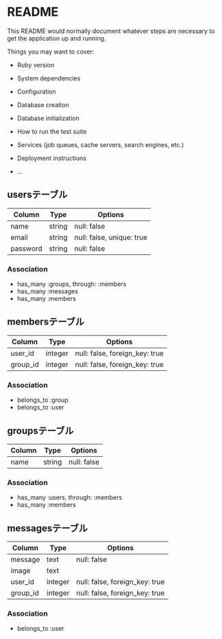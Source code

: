 # README

This README would normally document whatever steps are necessary to get the
application up and running.

Things you may want to cover:

* Ruby version

* System dependencies

* Configuration

* Database creation

* Database initialization

* How to run the test suite

* Services (job queues, cache servers, search engines, etc.)

* Deployment instructions

* ...

## usersテーブル

|Column|Type|Options|
|------|----|-------|
|name|string|null: false|
|email|string|null: false, unique: true|
|password|string|null: false|

### Association
- has_many :groups, through: :members
- has_many :messages
- has_many :members

## membersテーブル

|Column|Type|Options|
|------|----|-------|
|user_id|integer|null: false, foreign_key: true|
|group_id|integer|null: false, foreign_key: true|

### Association
- belongs_to :group
- belongs_to :user

## groupsテーブル

|Column|Type|Options|
|------|----|-------|
|name|string|null: false|

### Association
- has_many :users, through: :members
- has_many :members

## messagesテーブル

|Column|Type|Options|
|------|----|-------|
|message|text|null: false|
|image|text||
|user_id|integer|null: false, foreign_key: true|
|group_id|integer|null: false, foreign_key: true|

### Association
- belongs_to :user